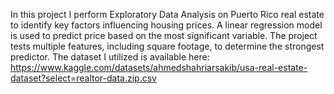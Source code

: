In this project I perform Exploratory Data Analysis on Puerto Rico real estate to identify key factors influencing housing prices. A linear regression model is used to predict price based on the most significant variable. The project tests multiple features, including square footage, to determine the strongest predictor. The dataset I utilized is available here: https://www.kaggle.com/datasets/ahmedshahriarsakib/usa-real-estate-dataset?select=realtor-data.zip.csv 
